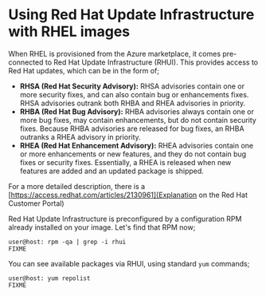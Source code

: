 Using Red Hat Update Infrastructure with RHEL images
====================================================

When RHEL is provisioned from the Azure marketplace, it comes pre-connected to
Red Hat Update Infrastructure (RHUI). This provides access to Red Hat updates,
which can be in the form of;

* **RHSA (Red Hat Security Advisory):** RHSA advisories contain one or more security fixes, and can also contain bug or enhancements fixes. RHSA advisories outrank both RHBA and RHEA advisories in priority.
* **RHBA (Red Hat Bug Advisory):** RHBA advisories always contain one or more bug fixes, may contain enhancements, but do not contain security fixes. Because RHBA advisories are released for bug fixes, an RHBA outranks a RHEA advisory in priority.
* **RHEA (Red Hat Enhancement Advisory):** RHEA advisories contain one or more enhancements or new features, and they do not contain bug fixes or security fixes. Essentially, a RHEA is released when new features are added and an updated package is shipped.

For a more detailed description, there is a [https://access.redhat.com/articles/2130961](Explanation on the Red Hat Customer Portal)

Red Hat Update Infrastructure is preconfigured by a configuration RPM already
installed on your image. Let's find that RPM now; 

```
user@host: rpm -qa | grep -i rhui
FIXME
```

You can see available packages via RHUI, using standard `yum` commands;

```
user@host: yum repolist
FIXME
```
